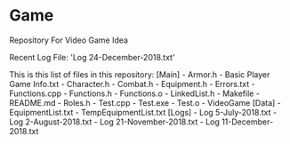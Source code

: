 # Game
Repository For Video Game Idea

Recent Log File: 'Log 24-December-2018.txt'

This is this list of files in this repository:
[Main]
	- Armor.h
	- Basic Player Game Info.txt
	- Character.h
	- Combat.h
	- Equipment.h
	- Errors.txt
	- Functions.cpp
	- Functions.h
	- Functions.o
	- LinkedList.h
	- Makefile
	- README.md
	- Roles.h
	- Test.cpp
	- Test.exe
	- Test.o
	- VideoGame
[Data]
	- EquipmentList.txt
	- TempEquipmentList.txt
[Logs]
	- Log 5-July-2018.txt
	- Log 2-August-2018.txt
	- Log 21-November-2018.txt
	- Log 11-December-2018.txt
	
